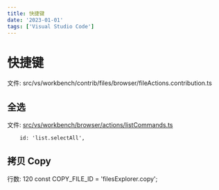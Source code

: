 ```yaml
---
title: 快捷键
date: '2023-01-01'
tags: ['Visual Studio Code']
---
```


# 快捷键

文件: src/vs/workbench/contrib/files/browser/fileActions.contribution.ts

## 全选

文件: [src/vs/workbench/browser/actions/listCommands.ts](https://github.com/clovery/vscode/blob/387e2f39ebbbf50d4b488f900b2a745972764015/src/vs/workbench/browser/actions/listCommands.ts?_pjax=%23js-repo-pjax-container%2C%20div%5Bitemtype%3D%22http%3A%2F%2Fschema.org%2FSoftwareSourceCode%22%5D%20main%2C%20%5Bdata-pjax-container%5D#L455)

```
	id: 'list.selectAll',
```

## 拷贝 Copy

行数: 120
const COPY_FILE_ID = 'filesExplorer.copy';
